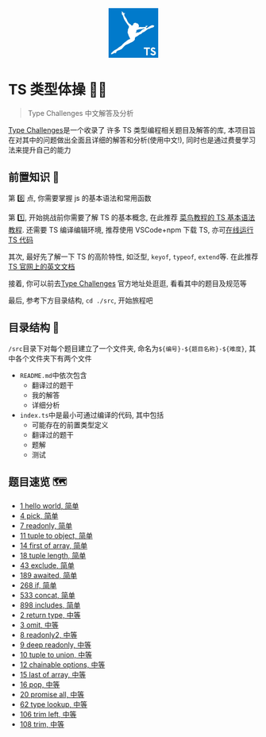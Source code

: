 <div align="center" id="top"> 
  <img width="100" src="img/ts-logo.jpg" alt="TS Logo" />
</div>

# TS 类型体操 🤸‍♂️

> Type Challenges 中文解答及分析

[Type Challenges](https://github.com/type-challenges/type-challenges)是一个收录了
许多 TS 类型编程相关题目及解答的库, 本项目旨在对其中的问题做出全面且详细的解答和分析(使用中文!),
同时也是通过费曼学习法来提升自己的能力

## 前置知识 🚩

第 0️⃣ 点, 你需要掌握 js 的基本语法和常用函数

第 1️⃣, 开始挑战前你需要了解 TS 的基本概念, 在此推荐
[菜鸟教程的 TS 基本语法教程](https://www.runoob.com/typescript/ts-tutorial.html).
还需要 TS 编译编辑环境, 推荐使用 VSCode+npm 下载 TS,
亦可[在线运行 TS 代码](https://www.tslang.cn/play/index.html)

其次, 最好先了解一下 TS 的高阶特性, 如泛型, `keyof`, `typeof`, `extend`等.
在此推荐[TS 官网上的英文文档](https://www.typescriptlang.org/docs/handbook/2/types-from-types.html)

接着, 你可以前去[Type Challenges](https://github.com/type-challenges/type-challenges)
官方地址处逛逛, 看看其中的题目及规范等

最后, 参考下方目录结构, `cd ./src`, 开始旅程吧

## 目录结构 🌳

`/src`目录下对每个题目建立了一个文件夹, 命名为`${编号}-${题目名称}-${难度}`, 其中各个文件夹下有两个文件

- `README.md`中依次包含
  - 翻译过的题干
  - 我的解答
  - 详细分析
- `index.ts`中是最小可通过编译的代码, 其中包括
  - 可能存在的前置类型定义
  - 翻译过的题干
  - 题解
  - 测试

## 题目速览 🗺

- [1 hello world, 简单](src/0001-HelloWorld-easy)
- [4 pick, 简单](src/0004-Pick-easy)
- [7 readonly, 简单](src/0007-Readonly-easy)
- [11 tuple to object, 简单](src/0011-TupleToObject-easy)
- [14 first of array, 简单](src/0014-FirstOfArray-easy)
- [18 tuple length, 简单](src/0018-TupleLength-easy)
- [43 exclude, 简单](src/0043-Exclude-easy)
- [189 awaited, 简单](src/0189-Awaited-easy)
- [268 if, 简单](src/0268-If-easy)
- [533 concat, 简单](src/0533-Concat-easy)
- [898 includes, 简单](src/0898-Includes-easy)
- [2 return type, 中等](src/0002-ReturnType-medium)
- [3 omit, 中等](src/0003-Omit-medium)
- [8 readonly2, 中等](src/0008-Readonly2-medium)
- [9 deep readonly, 中等](src/0009-DeepReadonly-medium)
- [10 tuple to union, 中等](src/0010-TupleToUnion-medium)
- [12 chainable options, 中等](src/0012-ChainableOptions-medium)
- [15 last of array, 中等](src/0015-LastOfArray-medium)
- [16 pop, 中等](src/0016-Pop-medium)
- [20 promise all, 中等](src/0020-PromiseAll-medium)
- [62 type lookup, 中等](src/0062-TypeLookup-medium)
- [106 trim left, 中等](src/0106-TrimLeft-medium)
- [108 trim, 中等](src/0108-Trim-medium)
